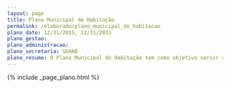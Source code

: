 ```yaml
---
layout: page
title: Plano Municipal de Habitação
permalink: /elaborado/plano_municipal_de_habitacao
plano_date: 12/31/2015, 12/31/2031
plano_gestao: 
plano_administracao: 
plano_secretaria: SEHAB
plano_resume: O Plano Municipal de Habitação tem como objetivo servir como um guia para coordenar a política habitacional e monitorar seus resultados. A partir de um diagnóstico das necessidades habitacionais atuais e suas projeções futuras, o plano identifica os instrumentos, recursos e órgãos envolvidos no atendimento dessas demandas, além de propor programas alinhados com as diretrizes da política habitacional estabelecidas pelo Plano Diretor Estratégico. O plano estabelece metas e prioridades de atendimento até 2012 e apresenta o Plano de Ação da Secretaria de Habitação e Desenvolvimento Urbano da gestão municipal atual.
---
```

<div>
{% include _page_plano.html %}
</div>
